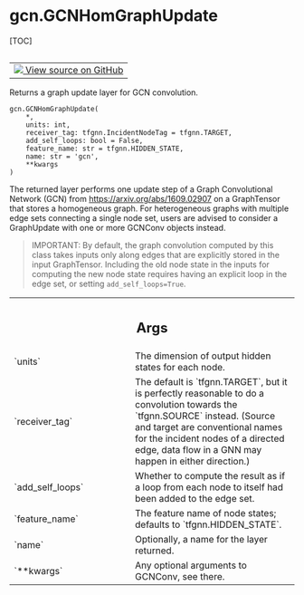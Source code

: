 # gcn.GCNHomGraphUpdate

[TOC]

<!-- Insert buttons and diff -->

<table class="tfo-notebook-buttons tfo-api nocontent" align="left">
<td>
  <a target="_blank" href="https://github.com/tensorflow/gnn/tree/master/tensorflow_gnn/models/gcn/gcn_conv.py#L178-L235">
    <img src="https://www.tensorflow.org/images/GitHub-Mark-32px.png" />
    View source on GitHub
  </a>
</td>
</table>

Returns a graph update layer for GCN convolution.

<pre class="devsite-click-to-copy prettyprint lang-py tfo-signature-link">
<code>gcn.GCNHomGraphUpdate(
    *,
    units: int,
    receiver_tag: tfgnn.IncidentNodeTag = tfgnn.TARGET,
    add_self_loops: bool = False,
    feature_name: str = tfgnn.HIDDEN_STATE,
    name: str = &#x27;gcn&#x27;,
    **kwargs
)
</code></pre>

<!-- Placeholder for "Used in" -->

The returned layer performs one update step of a Graph Convolutional Network
(GCN) from https://arxiv.org/abs/1609.02907 on a GraphTensor that stores a
homogeneous graph. For heterogeneous graphs with multiple edge sets connecting a
single node set, users are advised to consider a GraphUpdate with one or more
GCNConv objects instead.

> IMPORTANT: By default, the graph convolution computed by this class takes
> inputs only along edges that are explicitly stored in the input GraphTensor.
> Including the old node state in the inputs for computing the new node state
> requires having an explicit loop in the edge set, or setting
> `add_self_loops=True`.

<!-- Tabular view -->
 <table class="responsive fixed orange">
<colgroup><col width="214px"><col></colgroup>
<tr><th colspan="2"><h2 class="add-link">Args</h2></th></tr>

<tr>
<td>
`units`
</td>
<td>
The dimension of output hidden states for each node.
</td>
</tr><tr>
<td>
`receiver_tag`
</td>
<td>
The default is `tfgnn.TARGET`,
but it is perfectly reasonable to do a convolution towards the
`tfgnn.SOURCE` instead. (Source and target are conventional names for
the incident nodes of a directed edge, data flow in a GNN may happen
in either direction.)
</td>
</tr><tr>
<td>
`add_self_loops`
</td>
<td>
Whether to compute the result as if a loop from each node
to itself had been added to the edge set.
</td>
</tr><tr>
<td>
`feature_name`
</td>
<td>
The feature name of node states; defaults to
`tfgnn.HIDDEN_STATE`.
</td>
</tr><tr>
<td>
`name`
</td>
<td>
Optionally, a name for the layer returned.
</td>
</tr><tr>
<td>
`**kwargs`
</td>
<td>
Any optional arguments to GCNConv, see there.
</td>
</tr>
</table>
